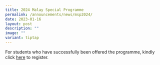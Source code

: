 ```yaml
---
title: 2024 Malay Special Programme
permalink: /announcements/news/msp2024/
date: 2023-01-16
layout: post
description: ""
image: ""
variant: tiptap
---
```

<p>For students who have successfully been offered the programme, kindly click <a href="https://www.bukitbatoksec.moe.edu.sg/our-bbss-experience/Departments/malay-special-programme/" rel="noopener noreferrer nofollow" target="_blank">here</a> to register.</p>